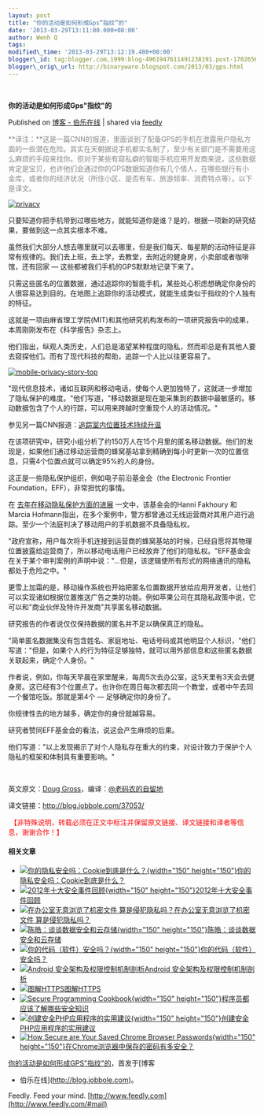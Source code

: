 ```yaml
--- 
layout: post 
title: "你的活动是如何形成Gps“指纹”的" 
date: '2013-03-29T13:11:00.000+08:00' 
author: Wenh Q
tags:
modified\_time: '2013-03-29T13:12:19.480+08:00' 
blogger\_id: tag:blogger.com,1999:blog-4961947611491238191.post-1702656968133948678
blogger\_orig\_url: http://binaryware.blogspot.com/2013/03/gps.html
---
```



 
<div class="article">

<div class="header">

**你的活动是如何形成Gps"指纹"的**

</div>

<div class="source">

Published on [博客 -
伯乐在线](http://blog.jobbole.com/37053/?utm_source=rss&utm_medium=rss&utm_campaign=%25e4%25bd%25a0%25e7%259a%2584%25e6%25b4%25bb%25e5%258a%25a8%25e6%2598%25af%25e5%25a6%2582%25e4%25bd%2595%25e5%25bd%25a2%25e6%2588%2590gps%25e6%258c%2587%25e7%25ba%25b9%25e7%259a%2584)
| shared via [feedly](http://www.feedly.com)

</div>

<div>

<span
style="color:#888888">**译注：**这是一篇CNN的报道，里面谈到了配备GPS的手机在泄露用户隐私方面的一些潜在危险。其实在天朝据说手机都实名制了，至少有关部门是不需要用这么麻烦的手段来找你。但对于某些有窥私癖的智能手机应用开发商来说，这些数据肯定是宝贝，也许他们会通过你的GPS数据知道你有几个情人，在哪些银行有小金库，或者你的经济状况（所住小区、是否有车、旅游频率、消费特点等）。以下是译文。</span>

[![privacy](http://blog.jobbole.com/wp-content/uploads/2013/03/privacy.jpg "privacy")](http://blog.jobbole.com/wp-content/uploads/2013/03/privacy.jpg "privacy")

只要知道你把手机带到过哪些地方，就能知道你是谁？是的，根据一项新的研究结果，要做到这一点其实根本不难。

虽然我们大部分人想去哪里就可以去哪里，但是我们每天、每星期的活动特征是非常有规律的。我们去上班，去上学，去教堂，去附近的健身房，小卖部或者咖啡馆，还有回家
— 这些都被我们手机的GPS默默地记录下来了。

只需这些匿名的位置数据，通过追踪你的智能手机，某些处心积虑想确定你身份的人很容易达到目的。在地图上追踪你的活动模式，就能生成类似于指纹的个人独有的特征。

这就是一项由麻省理工学院(MIT)和其他研究机构发布的一项研究报告中的成果，本周刚刚发布在《科学报告》杂志上。

他们指出，纵观人类历史，人们总是渴望某种程度的隐私，然而却总是有其他人要去窥探他们。而有了现代科技的帮助，追踪一个人比以往更容易了。

[![mobile-privacy-story-top](http://blog.jobbole.com/wp-content/uploads/2013/03/mobile-privacy-story-top.jpg "mobile-privacy-story-top")](http://blog.jobbole.com/wp-content/uploads/2013/03/mobile-privacy-story-top.jpg "mobile-privacy-story-top")

"现代信息技术，诸如互联网和移动电话，使每个人更加独特了，这就进一步增加了隐私保护的难度。"他们写道，"移动数据是现在能采集到的数据中最敏感的。移动数据包含了个人的行踪，可以用来跨越时空重现个人的活动情况。"

参见另一篇CNN报道：[追踪室内位置技术持续升温](http://www.cnn.com/2013/03/25/tech/mobile/apple-indoor-gps/index.html "The growing push to track your location indoors")

在该项研究中，研究小组分析了约150万人在15个月里的匿名移动数据。他们的发现是，如果他们通过移动运营商的蜂窝基站拿到精确到每小时更新一次的位置信息，只需4个位置点就可以确定95%的人的身份。

这正是一些隐私保护组织，例如电子前沿基金会（the Electronic Frontier
Foundation，EFF），非常担忧的事情。

在
[去年在移动隐私保护方面的进展](https://www.eff.org/deeplinks/2012/12/2012-review-major-location-privacy-developments "去年在移动隐私保护方面的进展")
一文中，该基金会的Hanni Fakhoury 和 Marcia
Hofmann指出，在多个案例中，警方都曾通过无线运营商对其用户进行追踪。至少一个法庭判决了移动用户的手机数据不具备隐私权。

"政府宣称，用户每次将手机连接到运营商的蜂窝基站的时候，已经自愿将其物理位置披露给运营商了，所以移动电话用户已经放弃了他们的隐私权。"EFF基金会在关于某个审判案例的声明中说："…但是，该逻辑使所有形式的网络通讯的隐私都处于危险之中。"

更雪上加霜的是，移动操作系统也开始把匿名位置数据开放给应用开发者，让他们可以实现诸如根据位置推送广告之类的功能。例如苹果公司在其隐私政策中说，它可以和"商业伙伴及特许开发商"共享匿名移动数据。

研究报告的作者说仅仅保持数据的匿名并不足以确保真正的隐私。

"简单匿名数据集没有包含姓名、家庭地址、电话号码或其他明显个人标识，"他们写道："但是，如果个人的行为特征足够独特，就可以用外部信息和这些匿名数据关联起来，确定个人身份。"

作者说，例如，你每天早晨在家里醒来，每周5次去办公室，这5天里有3天会去健身房。这已经有3个位置点了。也许你在周日每次都去同一个教堂，或者中午去同一个餐馆吃饭。那就是第4个
— 足够确定你的身份了。

你规律性去的地方越多，确定你的身份就越容易。

研究者赞同EFF基金会的看法，说这会产生麻烦的后果。

他们写道："以上发现揭示了对个人隐私存在重大的约束，对设计致力于保护个人隐私的框架和体制具有重要影响。"

 

英文原文：[Doug
Gross](http://www.cnn.com/2013/03/26/tech/mobile/mobile-gps-privacy-study)，编译：[@老码农的自留地](http://weibo.com/ned11)

译文链接：<http://blog.jobbole.com/37053/>

<span style="color:#888888"> <span
style="color:#ff0000">【非特殊说明，转载必须在正文中标注并保留原文链接、译文链接和译者等信息，谢谢合作！】</span></span>

#### 相关文章

-   [![你的隐私安全吗：Cookie到底是什么？](http://blog.jobbole.com/wp-content/uploads/2013/03/truth-of-cookie-150x150.png){width="150"
    height="150"}](http://blog.jobbole.com/36154/)[你的隐私安全吗：Cookie到底是什么？](http://blog.jobbole.com/36154/)
-   [![2012年十大安全事件回顾](http://blog.jobbole.com/wp-content/uploads/2012/12/119_121211222833_1-150x150.jpg){width="150"
    height="150"}](http://blog.jobbole.com/31283/)[2012年十大安全事件回顾](http://blog.jobbole.com/31283/)
-   [![在办公室无意浏览了机密文件
    算是侵犯隐私吗？](http://blog.jobbole.com/wp-content/plugins/wordpress-23-related-posts-plugin/static/thumbs/15.jpg)](http://blog.jobbole.com/81/)[在办公室无意浏览了机密文件
    算是侵犯隐私吗？](http://blog.jobbole.com/81/)
-   [![陈皓：谈谈数据安全和云存储](http://blog.jobbole.com/wp-content/uploads/2012/04/spacemonkeyHW_270x283-150x150.jpg){width="150"
    height="150"}](http://blog.jobbole.com/17131/)[陈皓：谈谈数据安全和云存储](http://blog.jobbole.com/17131/)
-   [![你的代码（软件）安全吗？](http://blog.jobbole.com/wp-content/uploads/2012/03/Are-You-Practicing-Safe-Coding1-150x150.jpg){width="150"
    height="150"}](http://blog.jobbole.com/16511/)[你的代码（软件）安全吗？](http://blog.jobbole.com/16511/)
-   [![Android
    安全架构及权限控制机制剖析](http://blog.jobbole.com/wp-content/uploads/2011/10/Android-logo.jpg)](http://blog.jobbole.com/25365/)[Android
    安全架构及权限控制机制剖析](http://blog.jobbole.com/25365/)
-   [![图解HTTPS](http://blog.jobbole.com/wp-content/plugins/wordpress-23-related-posts-plugin/static/thumbs/18.jpg)](http://blog.jobbole.com/1309/)[图解HTTPS](http://blog.jobbole.com/1309/)
-   [![Secure Programming
    Cookbook](http://blog.jobbole.com/wp-content/uploads/2012/03/Secure-Programming-Cookbook-150x150.jpg){width="150"
    height="150"}](http://blog.jobbole.com/16240/)[程序员都应该了解哪些安全知识](http://blog.jobbole.com/16240/)
-   [![创建安全PHP应用程序的实用建议](http://blog.jobbole.com/wp-content/uploads/2012/07/Useful-Tips-for-Creating-Secure-PHP-Applications1-150x150.jpg){width="150"
    height="150"}](http://blog.jobbole.com/23559/)[创建安全PHP应用程序的实用建议](http://blog.jobbole.com/23559/)
-   [![How Secure are Your Saved Chrome Browser
    Passwords](http://blog.jobbole.com/wp-content/uploads/2012/12/How-Secure-are-Your-Saved-Chrome-Browser-Passwords-1-150x150.jpg){width="150"
    height="150"}](http://blog.jobbole.com/30922/)[在Chrome浏览器中保存的密码有多安全？](http://blog.jobbole.com/30922/)

[你的活动是如何形成GPS"指纹"的](http://blog.jobbole.com/37053/)，首发于[博客
- 伯乐在线](http://blog.jobbole.com)。

</div>




</div>

<div class="footer">

Feedly. Feed your mind.
[http://www.feedly.com](http://www.feedly.com/#mail)

</div>
